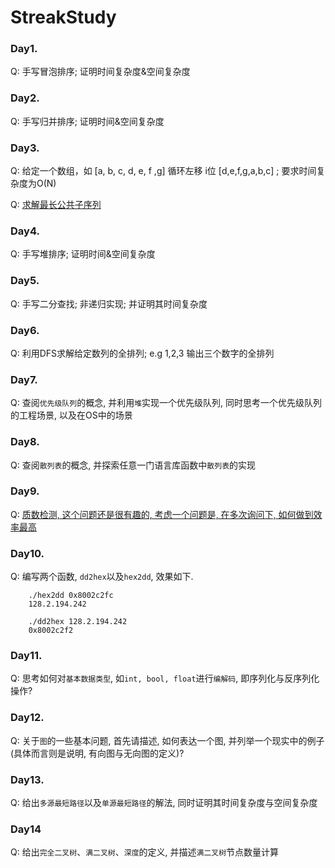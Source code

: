 # StreakStudy

### Day1. 

Q: 手写冒泡排序; 证明时间复杂度&空间复杂度


### Day2.

Q: 手写归并排序; 证明时间&空间复杂度

### Day3.

Q: 给定一个数组，如 [a, b, c, d, e, f ,g] 循环左移 i位 [d,e,f,g,a,b,c] ; 要求时间复杂度为O(N)

Q: [求解最长公共子序列](http://www.51nod.com/onlineJudge/questionCode.html#!problemId=1134)


### Day4.

Q: 手写堆排序; 证明时间&空间复杂度

### Day5.

Q: 手写二分查找; 非递归实现; 并证明其时间复杂度

### Day6.

Q: 利用DFS求解给定数列的全排列; e.g 1,2,3 输出三个数字的全排列

### Day7.

Q: 查阅`优先级队列`的概念, 并利用`堆`实现一个优先级队列, 同时思考一个优先级队列的工程场景, 以及在OS中的场景

### Day8.

Q: 查阅`散列表`的概念, 并探索任意一门语言库函数中`散列表`的实现

### Day9.

Q: [质数检测, 这个问题还是很有趣的, 考虑一个问题是, 在多次询问下, 如何做到效率最高](http://www.51nod.com/onlineJudge/questionCode.html#!problemId=1106)

### Day10.

Q: 编写两个函数, `dd2hex`以及`hex2dd`, 效果如下.

```
	./hex2dd 0x8002c2fc
	128.2.194.242
	
	./dd2hex 128.2.194.242
	0x8002c2f2
```

### Day11.

Q: 思考如何对`基本数据类型`, 如`int, bool, float`进行`编解码`, 即序列化与反序列化操作?


### Day12.
Q: 关于`图`的一些基本问题, 首先请描述, 如何表达一个图, 并列举一个现实中的例子(具体而言则是说明, 有向图与无向图的定义)?

### Day13.
Q: 给出`多源最短路径`以及`单源最短路径`的解法, 同时证明其时间复杂度与空间复杂度

### Day14
Q: 给出`完全二叉树`、`满二叉树`、`深度`的定义, 并描述`满二叉树`节点数量计算


